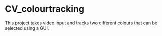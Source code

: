 # CV_colourtracking
This project takes video input and tracks two different colours that can be selected using a GUI. 
